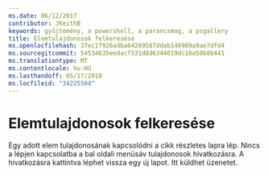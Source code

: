 ```yaml
---
ms.date: 06/12/2017
contributor: JKeithB
keywords: gyűjtemény, a powershell, a parancsmag, a psgallery
title: Elemtulajdonosok felkeresése
ms.openlocfilehash: 37ec1f926adba64289587ddab146989a9ae7dfd4
ms.sourcegitcommit: 54534635eedacf531d8d6344019dc16a50b8b441
ms.translationtype: MT
ms.contentlocale: hu-HU
ms.lasthandoff: 05/17/2018
ms.locfileid: "34225504"
---
```

# <a name="contacting-item-owners"></a>Elemtulajdonosok felkeresése

Egy adott elem tulajdonosának kapcsolódni a cikk részletes lapra lép.
Nincs a lépjen kapcsolatba a bal oldali menüsáv tulajdonosok hivatkozásra.
A hivatkozásra kattintva léphet vissza egy új lapot.
Itt küldhet üzenetet.